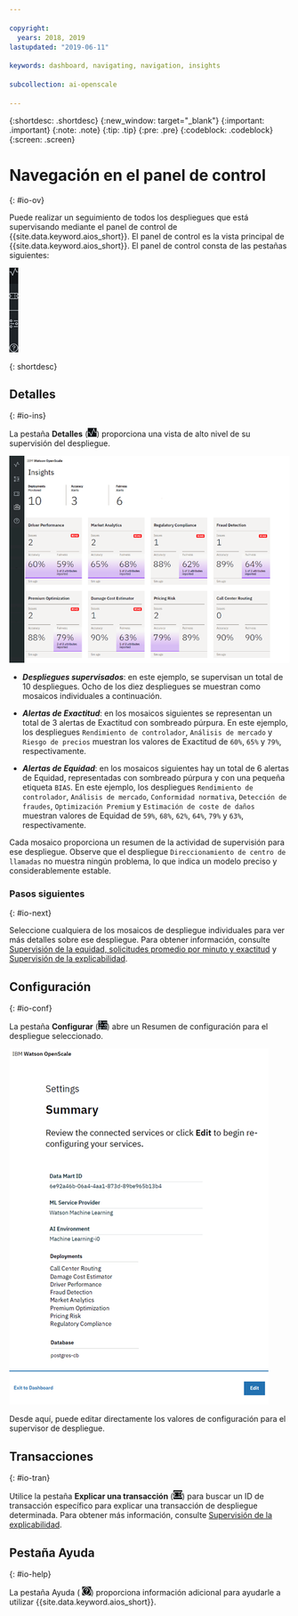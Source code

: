 ```yaml
---

copyright:
  years: 2018, 2019
lastupdated: "2019-06-11"

keywords: dashboard, navigating, navigation, insights

subcollection: ai-openscale

---
```


{:shortdesc: .shortdesc}
{:new_window: target="_blank"}
{:important: .important}
{:note: .note}
{:tip: .tip}
{:pre: .pre}
{:codeblock: .codeblock}
{:screen: .screen}

# Navegación en el panel de control
{: #io-ov}

Puede realizar un seguimiento de todos los despliegues que está supervisando mediante el panel de control de {{site.data.keyword.aios_short}}. El panel de control es la vista principal de {{site.data.keyword.aios_short}}. El panel de control consta de las pestañas siguientes:

  ![Pestañas Detalles](images/insight-tabs.png)

{: shortdesc}

## Detalles
{: #io-ins}

La pestaña **Detalles** (![Panel de control Detalles](images/insight-dash-tab.png)) proporciona una vista de alto nivel de su supervisión del despliegue.

  ![Panel de control Detalles](images/insight-dashboard.png)

- ***Despliegues supervisados***: en este ejemplo, se supervisan un total de 10 despliegues. Ocho de los diez despliegues se muestran como mosaicos individuales a continuación.

- ***Alertas de Exactitud***: en los mosaicos siguientes se representan un total de 3 alertas de Exactitud con sombreado púrpura. En este ejemplo, los despliegues `Rendimiento de controlador`, `Análisis de mercado` y `Riesgo de precios` muestran los valores de Exactitud de `60%`, `65%` y `79%`, respectivamente.

- ***Alertas de Equidad***: en los mosaicos siguientes hay un total de 6 alertas de Equidad, representadas con sombreado púrpura y con una pequeña etiqueta `BIAS`. En este ejemplo, los despliegues `Rendimiento de controlador`, `Análisis de mercado`, `Conformidad normativa`, `Detección de fraudes`, `Optimización Premium` y `Estimación de coste de daños` muestran valores de Equidad de `59%`, `68%`, `62%`, `64%`, `79%` y `63%`, respectivamente.

Cada mosaico proporciona un resumen de la actividad de supervisión para ese despliegue. Observe que el despliegue `Direccionamiento de centro de llamadas` no muestra ningún problema, lo que indica un modelo preciso y considerablemente estable.

### Pasos siguientes
{: #io-next}

Seleccione cualquiera de los mosaicos de despliegue individuales para ver más detalles sobre ese despliegue. Para obtener información,
consulte [Supervisión de la equidad, solicitudes promedio por minuto y exactitud](/docs/services/ai-openscale?topic=ai-openscale-it-ov)
y [Supervisión de la explicabilidad](/docs/services/ai-openscale?topic=ai-openscale-ie-ov).

## Configuración
{: #io-conf}

La pestaña **Configurar** (![Pestaña Configurar](images/insight-config-tab.png)) abre un Resumen de configuración para el despliegue seleccionado.

  ![Resumen de configuración](images/insight-config-summary.png)

Desde aquí, puede editar directamente los valores de configuración para el supervisor de despliegue.

## Transacciones
{: #io-tran}

Utilice la pestaña **Explicar una transacción** (![pestaña Explicar una transacción](images/insight-transact-tab.png)) para buscar un ID de transacción específico para explicar una transacción de despliegue determinada. Para obtener más información, consulte [Supervisión de la explicabilidad](/docs/services/ai-openscale?topic=ai-openscale-ie-ov).

## Pestaña Ayuda
{: #io-help}

La pestaña Ayuda ( ![Pestaña Ayuda](images/insight-help-tab.png)) proporciona información adicional para ayudarle a utilizar {{site.data.keyword.aios_short}}.
